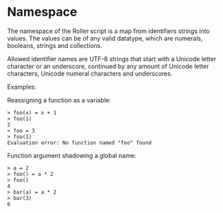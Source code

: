 # Namespace

The namespace of the Roller script is a map from identifiers strings into values.
The values can be of any valid datatype, which are numerals, booleans, strings and collections.

Allowed identifier names are UTF-8 strings that start with a Unicode letter character or an underscore, continued by any amount of Unicode letter characters, Unicode numeral characters and underscores.

Examples:

Reassigning a function as a variable:
```
> foo(x) = x + 1
> foo(1)
2
> foo = 3
> foo(1)
Evaluation error: No function named "foo" found
```

Function argument shadowing a global name:
```
> a = 2
> foo() = a * 2
> foo()
4
> bar(a) = a * 2
> bar(3)
6
```
